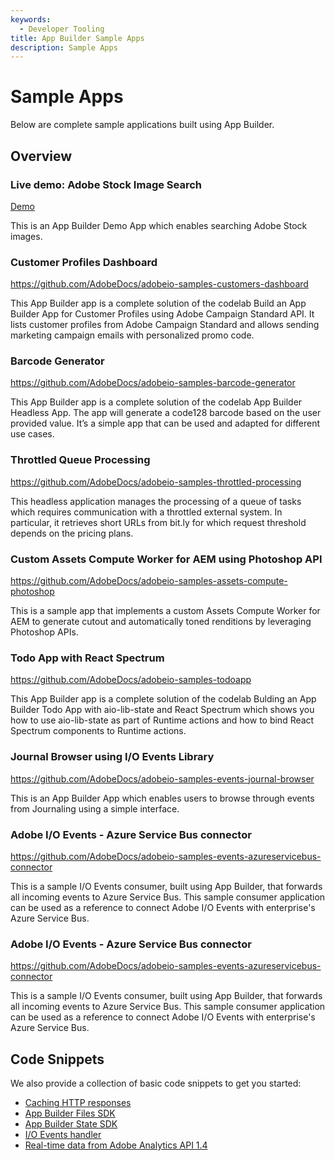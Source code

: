 ```yaml
---
keywords:
  - Developer Tooling
title: App Builder Sample Apps  
description: Sample Apps
---
```


# Sample Apps 

Below are complete sample applications built using App Builder.

## Overview

<DiscoverBlock slots="heading, link, text" width="100%" />

### Live demo: Adobe Stock Image Search 

[Demo](demo.md) 

This is an App Builder Demo App which enables searching Adobe Stock images.



<DiscoverBlock slots="heading, link, text" width="100%" />

### Customer Profiles Dashboard

<https://github.com/AdobeDocs/adobeio-samples-customers-dashboard>

This App Builder app is a complete solution of the codelab Build an App Builder App for Customer Profiles using Adobe Campaign Standard API. It lists customer profiles from Adobe Campaign Standard and allows sending marketing campaign emails with personalized promo code.
 

<DiscoverBlock slots="heading, link, text" width="100%" />

### Barcode Generator

<https://github.com/AdobeDocs/adobeio-samples-barcode-generator>

This App Builder app is a complete solution of the codelab App Builder Headless App. The app will generate a code128 barcode based on the user provided value. It’s a simple app that can be used and adapted for different use cases.


<DiscoverBlock slots="heading, link, text" width="100%" />

### Throttled Queue Processing

<https://github.com/AdobeDocs/adobeio-samples-throttled-processing> 

This headless application manages the processing of a queue of tasks which requires communication with a throttled external system. In particular, it retrieves short URLs from bit.ly for which request threshold depends on the pricing plans.


<DiscoverBlock slots="heading, link, text" width="100%" />

### Custom Assets Compute Worker for AEM using Photoshop API 

<https://github.com/AdobeDocs/adobeio-samples-assets-compute-photoshop>

This is a sample app that implements a custom Assets Compute Worker for AEM to generate cutout and automatically toned renditions by leveraging Photoshop APIs.


<DiscoverBlock slots="heading, link, text" width="100%" />

### Todo App with React Spectrum

<https://github.com/AdobeDocs/adobeio-samples-todoapp>
 
This App Builder app is a complete solution of the codelab Bulding an App Builder Todo App with aio-lib-state and React Spectrum which shows you how to use aio-lib-state as part of Runtime actions and how to bind React Spectrum components to Runtime actions.


<DiscoverBlock slots="heading, link, text" width="100%" />

### Journal Browser using I/O Events Library

<https://github.com/AdobeDocs/adobeio-samples-events-journal-browser> 

This is an App Builder App which enables users to browse through events from Journaling using a simple interface.

### Adobe I/O Events - Azure Service Bus connector

<https://github.com/AdobeDocs/adobeio-samples-events-azureservicebus-connector> 

This is a sample I/O Events consumer, built using App Builder, that forwards all incoming events to Azure Service Bus. This sample consumer application can be used as a reference to connect Adobe I/O Events with enterprise's Azure Service Bus.

<DiscoverBlock slots="heading, link, text" width="100%" />

### Adobe I/O Events - Azure Service Bus connector

<https://github.com/AdobeDocs/adobeio-samples-events-azureservicebus-connector> 

This is a sample I/O Events consumer, built using App Builder, that forwards all incoming events to Azure Service Bus. This sample consumer application can be used as a reference to connect Adobe I/O Events with enterprise's Azure Service Bus.


## Code Snippets

We also provide a collection of basic code snippets to get you started: 

* [Caching HTTP responses](code_snippets/index.md)
* [App Builder Files SDK](code_snippets/files.md)
* [App Builder State SDK](code_snippets/state.md)
* [I/O Events handler](code_snippets/events.md)
* [Real-time data from Adobe Analytics API 1.4](code_snippets/analytics.md)

